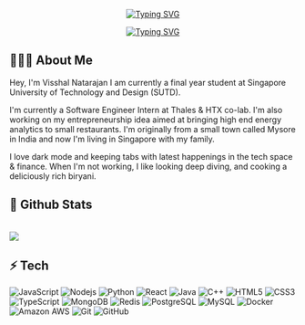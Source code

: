 
<p align="center"><a href="https://git.io/typing-svg"><img src="https://readme-typing-svg.herokuapp.com?font=IBM+Plex+Sans&weight=700&size=30&pause=1000&color=000000&center=true&multiline=true&repeat=false&width=435&height=40&lines=Visshal+Natarajan+👋" alt="Typing SVG" /></a></p>
<p align="center"><a href="https://git.io/typing-svg"><img src="https://readme-typing-svg.herokuapp.com?font=IBM+Plex+Sans&weight=300&size=20&pause=1000&color=000000&center=true&multiline=true&repeat=false&width=1000&height=70&lines=Entrepreneur+%7C+Student+%7C+Engineer" alt="Typing SVG" /></a></p>

## 🧑🏽‍💻 About Me
Hey, I'm Visshal Natarajan I am currently a final year student at Singapore University of Technology and Design (SUTD).

I'm currently a Software Engineer Intern at Thales & HTX co-lab. I'm also working on my entrepreneurship idea aimed at bringing high end energy analytics to small restaurants. I'm originally from a small town called Mysore in India and now I'm living in Singapore with my family.

I love dark mode and keeping tabs with latest happenings in the tech space & finance. When I'm not working, I like looking deep diving, and cooking a deliciously rich biryani.

## 🚀 Github Stats
<br/>
<img align="center" src="https://github-readme-stats.vercel.app/api/top-langs/?username=Dr-Lazarus&layout=donut&theme=transparent&show_icons=true"/>
<!--
<details>
  <image align="center" src="https://github-readme-stats.vercel.app/api/wakatime/?username=Dr-Lazarus" />
</details>
-->
<br/>


 ## ⚡ Tech

![JavaScript](https://img.shields.io/badge/-JavaScript-black?style=flat-square&logo=javascript)
![Nodejs](https://img.shields.io/badge/-Nodejs-black?style=flat-square&logo=Node.js)
![Python](https://img.shields.io/badge/-Python-black?style=flat-square&logo=Python)
![React](https://img.shields.io/badge/-React-black?style=flat-square&logo=react)
![Java](https://img.shields.io/badge/-java-E34A86?style=flat-square&logo=java)
![C++](https://img.shields.io/badge/-C++-00599C?style=flat-square&logo=c)
![HTML5](https://img.shields.io/badge/-HTML5-E34F26?style=flat-square&logo=html5&logoColor=white)
![CSS3](https://img.shields.io/badge/-CSS3-1572B6?style=flat-square&logo=css3)
![TypeScript](https://img.shields.io/badge/-TypeScript-007ACC?style=flat-square&logo=typescript)
![MongoDB](https://img.shields.io/badge/-MongoDB-black?style=flat-square&logo=mongodb)
![Redis](https://img.shields.io/badge/-Redis-black?style=flat-square&logo=Redis)
![PostgreSQL](https://img.shields.io/badge/-PostgreSQL-336791?style=flat-square&logo=postgresql)
![MySQL](https://img.shields.io/badge/-MySQL-black?style=flat-square&logo=mysql)
![Docker](https://img.shields.io/badge/-Docker-black?style=flat-square&logo=docker)
![Amazon AWS](https://img.shields.io/badge/Amazon%20AWS-232F3E?style=flat-square&logo=amazon-aws)
![Git](https://img.shields.io/badge/-Git-black?style=flat-square&logo=git)
![GitHub](https://img.shields.io/badge/-GitHub-181717?style=flat-square&logo=github)

